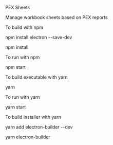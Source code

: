 PEX Sheets

Manage workbook sheets based on PEX reports

To build with npm

npm install electron --save-dev

npm install

To run with npm

npm start

To build executable with yarn

yarn

To run with yarn

yarn start

To build installer with yarn

yarn add electron-builder --dev

yarn electron-builder
